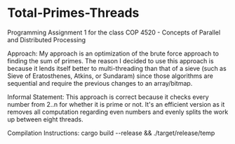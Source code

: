 # Total-Primes-Threads
Programming Assignment 1 for the class COP 4520 - Concepts of Parallel and Distributed Processing

Approach:
    My approach is an optimization of the brute force approach to finding the sum of primes.
    The reason I decided to use this approach is because it lends itself better to multi-threading
    than that of a sieve (such as Sieve of Eratosthenes, Atkins, or Sundaram) since those algorithms
    are sequential and require the previous changes to an array/bitmap.

Informal Statement:
    This approach is correct because it checks every number from 2..n for whether it is prime or not.
    It's an efficient version as it removes all computation regarding even numbers and evenly splits the
    work up between eight threads.


Compilation Instructions:
    cargo build --release && ./target/release/temp
